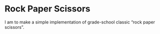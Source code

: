 # Rock Paper Scissors
I am to make a simple implementation of grade-school classic “rock paper scissors”.